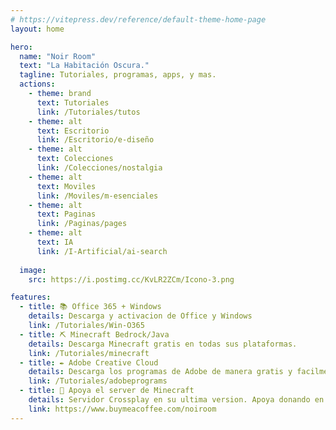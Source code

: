```yaml
---
# https://vitepress.dev/reference/default-theme-home-page
layout: home

hero:
  name: "Noir Room"
  text: "La Habitación Oscura."
  tagline: Tutoriales, programas, apps, y mas.
  actions:
    - theme: brand
      text: Tutoriales
      link: /Tutoriales/tutos
    - theme: alt
      text: Escritorio
      link: /Escritorio/e-diseño
    - theme: alt
      text: Colecciones
      link: /Colecciones/nostalgia
    - theme: alt
      text: Moviles
      link: /Moviles/m-esenciales
    - theme: alt
      text: Paginas
      link: /Paginas/pages
    - theme: alt
      text: IA
      link: /I-Artificial/ai-search
  
  image:
    src: https://i.postimg.cc/KvLR2ZCm/Icono-3.png

features:
  - title: 📚 Office 365 + Windows
    details: Descarga y activacion de Office y Windows
    link: /Tutoriales/Win-O365
  - title: ⛏ Minecraft Bedrock/Java
    details: Descarga Minecraft gratis en todas sus plataformas.
    link: /Tutoriales/minecraft
  - title: ✒ Adobe Creative Cloud
    details: Descarga los programas de Adobe de manera gratis y facilmente. (Photoshop, Illustrator, etc)
    link: /Tutoriales/adobeprograms
  - title: 🧡 Apoya el server de Minecraft
    details: Servidor Crossplay en su ultima version. Apoya donando en buymeacoffee.
    link: https://www.buymeacoffee.com/noiroom
---
```


